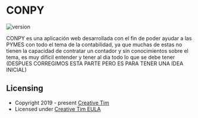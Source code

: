 # CONPY

 ![version](https://img.shields.io/badge/version-.0.1-blue.svg)

CONPY es una aplicación web desarrollada con el fin de poder ayudar a las PYMES con todo el tema de la contabilidad, ya que muchas de estas no tienen la capacidad de contratar un 
contador y sin conocimientos sobre el tema, es muy difícil entender y tener al dia todo lo que se debe tener (DESPUES CORREGIMOS ESTA PARTE PERO ES PARA TENER UNA IDEA INICIAL)

## Licensing

- Copyright 2019 - present [Creative Tim](https://www.creative-tim.com/)
- Licensed under [Creative Tim EULA](https://www.creative-tim.com/license)